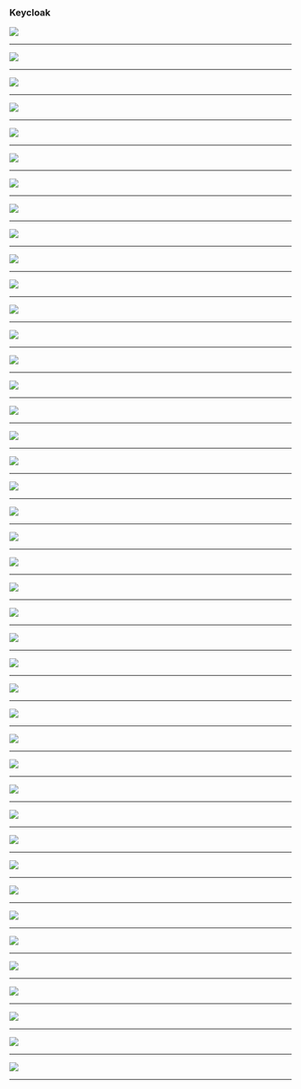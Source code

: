 <h3>Keycloak</h3>
<img src="captures/1.png">
<hr/>
<img src="captures/2.png">
<hr/>
<img src="captures/3.png">
<hr/>
<img src="captures/4.png">
<hr/>
<img src="captures/5.png">
<hr/>
<img src="captures/6.png">
<hr/>
<img src="captures/7.png">
<hr/>
<img src="captures/8.png">
<hr/>
<img src="captures/9.png">
<hr/>
<img src="captures/10.png">
<hr/>
<img src="captures/11.png">
<hr/>
<img src="captures/12.png">
<hr/>
<img src="captures/13.png">
<hr/>
<img src="captures/14.png">
<hr/>
<img src="captures/15.png">
<hr/>
<img src="captures/16.png">
<hr/>
<img src="captures/17.png">
<hr/>
<img src="captures/18.png">
<hr/>
<img src="captures/19.png">
<hr/>
<img src="captures/20.png">
<hr/>
<img src="captures/21.png">
<hr/>
<img src="captures/22.png">
<hr/>
<img src="captures/23.png">
<hr/>
<img src="captures/24.png">
<hr/>
<img src="captures/25.png">
<hr/>
<img src="captures/26.png">
<hr/>
<img src="captures/27.png">
<hr/>
<img src="captures/28.png">
<hr/>
<img src="captures/29.png">
<hr/>
<img src="captures/30.png">
<hr/>
<img src="captures/31.png">
<hr/>
<img src="captures/32.png">
<hr/>
<img src="captures/33.png">
<hr/>
<img src="captures/34.png">
<hr/>
<img src="captures/35.png">
<hr/>
<img src="captures/36.png">
<hr/>
<img src="captures/37.png">
<hr/>
<img src="captures/38.png">
<hr/>
<img src="captures/39.png">
<hr/>
<img src="captures/40.png">
<hr/>
<img src="captures/41.png">
<hr/>
<img src="captures/42.png">
<hr/>